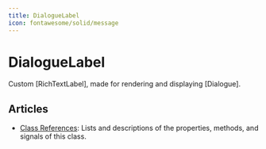 ```yaml
---
title: DialogueLabel
icon: fontawesome/solid/message
---
```


# DialogueLabel

Custom [RichTextLabel], made for rendering and displaying [Dialogue].

## Articles
- [Class References](references/index.md): Lists and descriptions of the properties, methods, and signals of this class.
